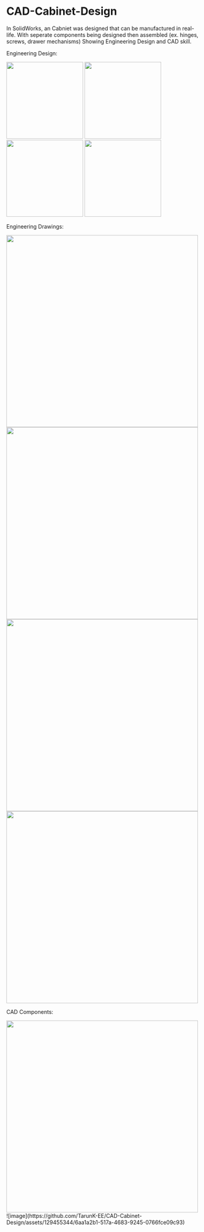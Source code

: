 # CAD-Cabinet-Design

In SolidWorks, an Cabniet was designed that can be manufactured in real-life. With seperate components being designed then assembled (ex. hinges, screws, drawer mechanisms)  Showing Engineering Design and CAD skill.

Engineering Design:

<img src="https://github.com/TarunK-EE/CAD-Cabinet-Design/assets/129455344/3e0ac3dc-20fa-4483-813e-cd166ed54586" width="200" height="200">
<img src="https://github.com/TarunK-EE/CAD-Cabinet-Design/assets/129455344/506184ae-3545-4f76-93d9-10d27c2eaccc" width="200" height="200">
<img src="https://github.com/TarunK-EE/CAD-Cabinet-Design/assets/129455344/9aeccde9-a6a5-4817-9fdc-007451b313f1" width="200" height="200">
<img src="https://github.com/TarunK-EE/CAD-Cabinet-Design/assets/129455344/ed91c141-52b7-4859-bd3f-3d15146f9793" width="200" height="200">

Engineering Drawings:

<img src="https://github.com/TarunK-EE/CAD-Cabinet-Design/assets/129455344/8e9996d2-e333-490d-9393-86c4f1b4d262" width="500" height="500">
<img src="https://github.com/TarunK-EE/CAD-Cabinet-Design/assets/129455344/c1e1e92e-81db-4816-b436-9bfdda895154" width="500" height="500">
<img src="https://github.com/TarunK-EE/CAD-Cabinet-Design/assets/129455344/00053fbc-c00f-4482-8fe5-4a2b45c27224" width="500" height="500">
<img src="https://github.com/TarunK-EE/CAD-Cabinet-Design/assets/129455344/001882c0-058f-4493-9bb6-b8e0b5b0ab08" width="500" height="500">

CAD Components:

<img src="https://github.com/TarunK-EE/CAD-Cabinet-Design/assets/129455344/6aa1a2b1-517a-4683-9245-0766fce09c93" width="500" height="500">
![image](https://github.com/TarunK-EE/CAD-Cabinet-Design/assets/129455344/6aa1a2b1-517a-4683-9245-0766fce09c93)





